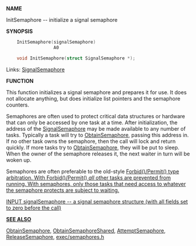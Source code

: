 
**NAME**

InitSemaphore -- initialize a signal semaphore

**SYNOPSIS**

```c
    InitSemaphore(signalSemaphore)
                  A0

    void InitSemaphore(struct SignalSemaphore *);

```
Links: [SignalSemaphore](_0082.md) 

**FUNCTION**

This function initializes a signal semaphore and prepares it for
use.  It does not allocate anything, but does initialize list
pointers and the semaphore counters.

Semaphores are often used to protect critical data structures
or hardware that can only be accessed by one task at a time.
After initialization, the address of the [SignalSemaphore](_0082.md) may be
made available to any number of tasks.  Typically a task will
try to [ObtainSemaphore](ObtainSemaphore.md), passing this address in.  If no other
task owns the semaphore, then the call will lock and return
quickly.  If more tasks try to [ObtainSemaphore](ObtainSemaphore.md), they will
be put to sleep.  When the owner of the semaphore releases
it, the next waiter in turn will be woken up.

Semaphores are often preferable to the old-style <a href="../Includes_and_Autodocs_2._guide/node0369.html">Forbid()/Permit()
type arbitration.  With <a href="../Includes_and_Autodocs_2._guide/node0369.html">Forbid()/Permit() *all* other tasks are
prevented from running.  With semaphores, only those tasks that
need access to whatever the semaphore protects are subject
to waiting.

INPUT
signalSemaphore -- a signal semaphore structure (with all fields
set to zero before the call)

**SEE ALSO**

[ObtainSemaphore](ObtainSemaphore.md), [ObtainSemaphoreShared](ObtainSemaphoreShared.md), [AttemptSemaphore](AttemptSemaphore.md),
[ReleaseSemaphore](ReleaseSemaphore.md), [exec/semaphores.h](_0082.md)
